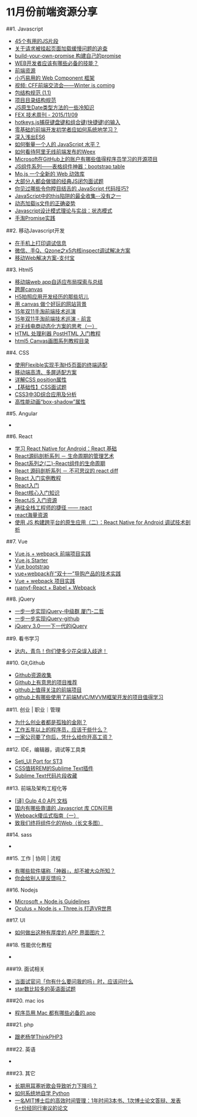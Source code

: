 # 11月份前端资源分享
##1. Javascript
- [45个有用的JS片段](http://modernweb.com/2013/12/23/45-useful-javascript-tips-tricks-and-best-practices/)
- [关于请求被挂起页面加载缓慢问题的追查](http://fex.baidu.com/blog/2015/01/chrome-stalled-problem-resolving-process/)
- [build-your-own-promise 构建自己的promise](http://www.html-js.com/article/Buildyourownpromise-blog-build-their-own-promise%203235)
- [WEB开发者应该有哪些必备的技能？](http://info.9iphp.com/essential-skills-every-web-developer-should-have/)
- [前端资源](https://github.com/poppinlp/fe-store-house)
- [小巧易用的 Web Component 框架](http://novajs.com/)
- [视频: CFF前端交流会——Winter is coming](http://v.youku.com/v_show/id_XMTM2NjU1ODI3Ng==.html)
- [包结构规范 (1.1)](https://github.com/ecomfe/spec/blob/master/package.md)
- [项目目录结构规范](https://github.com/ecomfe/spec/blob/master/directory.md)
- [JS原生Date类型方法的一些冷知识](http://chitanda.me/2015/08/21/the-trivia-of-js-date-function/)
- [FEX 技术周刊 - 2015/11/09](http://fex.baidu.com/blog/2015/11/fis-weekly-09/)
- [hotkeys.js捕获键盘键和组合键(快捷键)的输入](http://top.jobbole.com/26405/)
- [零基础的前端开发初学者应如何系统地学习？](http://www.zhihu.com/question/19834302)
- [深入浅出ES6](http://www.infoq.com/cn/author/%E5%88%98%E6%8C%AF%E6%B6%9B)
- [如何衡量一个人的 JavaScript 水平？](http://www.zhihu.com/question/22855484)
- [如何看待阿里无线前端发布的Weex](http://www.zhihu.com/question/37636296)
- [Microsoft在GitHub上的账户有哪些值得程序员学习的开源项目](http://www.zhihu.com/question/37647592)
- [JS组件系列——表格组件神器：bootstrap table](http://www.cnblogs.com/landeanfen/p/4976838.html)
- [Mo.js 一个全新的 Web 动效库](http://t.cn/RUmXdP6)
- [大部分人都会做错的经典JS闭包面试题](http://www.cnblogs.com/xxcanghai/p/4991870.html)
- [你见过哪些令你瞠目结舌的 JavaScript 代码技巧?](http://www.zhihu.com/question/37904806)
- [JavaScript中的this陷阱的最全收集--没有之一](http://www.cnblogs.com/yuanzm/p/4150558.html?)
- [动态加载js文件的正确姿势](https://github.com/someus/how-to-load-dynamic-script/)
- [Javascript设计模式理论与实战：状态模式](http://luopq.com/2015/11/25/design-pattern-state/)
- [手淘Promise实践](https://github.com/amfe/article/issues/22)

##2. 移动Javascript开发
- [在手机上打印调试信息](https://github.com/binnng/debug.js)
- [微信、手Q、Qzone之x5内核inspect调试解决方案](http://bbs.mb.qq.com/thread-243399-1-1.html)
- [移动Web解决方案-支付宝](http://am-team.github.io/default.html)

##3. Html5
- [移动端web app自适应布局探索与总结](http://www.html-js.com/article/JavaScript-learning-notes%203234)
- [跨屏canvas](https://github.com/elevenetc/InteractiveCanvas)
- [H5拍照应用开发经历的那些坑儿](http://tgideas.qq.com/webplat/info/news_version3/804/7104/7106/m5723/201409/278736.shtml)
- [用 canvas 做个好玩的网站背景](http://www.cnblogs.com/axes/p/4960171.html)
- [15年双11手淘前端技术巡演](https://github.com/amfe/article/issues)
- [15年双11手淘前端技术巡演 - 前言](https://github.com/amfe/article/issues/11)
- [对无线电商动态化方案的思考（一）](https://github.com/amfe/article/issues/13)
- [HTML 处理利器 PostHTML 入门教程](http://zhuanlan.zhihu.com/FrontendMagazine/20359205)
- [html5 Canvas画图系列教程目录](http://jo2.org/html5-canvas-tutorial-list/)

##4. CSS
- [使用Flexible实现手淘H5页面的终端适配](https://github.com/amfe/article/issues/17)
- [移动端高清、多屏适配方案](http://div.io/topic/1092)
- [详解CSS position属性](http://luopq.com/2015/11/15/css-position/)
- [【基础性】CSS面试题](http://www.html-js.com/article/Record-the-way-I-grew-up%203286)
- [CSS3中3D综合应用及分析](http://div.io/topic/1463)
- [高性能动画“box-shadow”属性](http://geek.csdn.net/news/detail/44079)

##5. Angular
- []()

##6. React
- [学习 React Native for Android：React 基础](http://hahack.com/codes/learn-react-native-for-android-02)
- [React源码剖析系列 － 生命周期的管理艺术](http://zhuanlan.zhihu.com/purerender/20312691)
- [React系列之(二)-React组件的生命周期](http://mtydev.net/?p=423#rd&sukey=fc78a68049a14bb29cb88dc13ffeaf925e4192950f9fc8409714d9e7dd53ba4c58e007f5dd58f6eee66ae37c05323c3f)
- [React 源码剖析系列 － 不可思议的 react diff](http://zhuanlan.zhihu.com/purerender/20346379)
- [React 入门实例教程](http://t.cn/RUuIJSv)
- [React入门](http://t.cn/RUEhc4g)
- [React核心入门知识](http://t.cn/RLkL9F9)
- [ReactJS 入门资源](http://t.cn/Rymj2fu)
- [通往全栈工程师的捷径 —— react](http://www.cnblogs.com/bugly/p/4988842.html)
- [react海量资源](https://github.com/enaqx/awesome-react)
- [使用 JS 构建跨平台的原生应用（二）：React Native for Android 调试技术剖析](http://taobaofed.org/blog/2015/11/25/react-native-android-debug/)

##7. Vue
- [Vue.js + webpack 前端项目实践](http://finalshares.com/read-751)
- [Vue.js Starter](https://github.com/easychen/vue-starter)
- [Vue bootstrap](http://yuche.github.io/vue-strap/)
- [vue+webpack在“双十一”导购产品的技术实践](https://github.com/amfe/article/issues/24)
- [Vue + webpack 项目实践](http://jiongks.name/blog/just-vue/)
- [ruanyf-React + Babel + Webpack](https://github.com/ruanyf/react-babel-webpack-boilerplate)

##8. jQuery
- [一步一步实现jQuery-中级群 厦门-二哲](http://www.html-js.com/card/3729)
- [一步一步实现jQuery-github](https://github.com/MeCKodo/forchange)
- [jQuery 3.0——下一代的jQuery](http://www.html-js.com/article/JQuery-3-the-next-generation-of-jQuery-on-a-flat-road%203268)


##9. 看书学习
- [达内，青鸟！你们使多少花朵误入歧途！](http://www.cnblogs.com/geniusalex/p/4928713.html)

##10. Git,Github
- [Github资源收集](http://www.jianshu.com/p/79c235b84c15)
- [Github上有意思的项目推荐](http://www.imooc.com/article/1977)
- [github上值得关注的前端项目](https://github.com/hawx1993/github-FE-project)
- [github上有哪些使用了前端MVC/MVVM框架开发的项目值得学习](http://www.zhihu.com/question/37755933 )

##11. 创业 | 职业｜管理
- [为什么创业者都是孤独的金刚？](http://mp.weixin.qq.com/s?__biz=MjM5NTAyODE0MQ==&mid=400756195&idx=1&sn=ec94d6eaa3fe5125e8f1ae4c71b6c497&scene=0)
- [工作五年以上的程序员，应该干些什么？](http://www.zhihu.com/question/37757196/answer/73753008)
- [一家公司要了你后，凭什么给你开高工资？](http://mp.weixin.qq.com/s?__biz=MjM5NDQ2NTY2MA==&mid=403559021&idx=5&sn=0abf5d80797016f6fabfc1acbae98d86&scene=2&srcid=1126lhIaLZ3O9TXA8HaJLFPm&from=timeline&isappinstalled=0#wechat_redirect)

##12. IDE，编辑器，调试等工具类
- [Seti_UI Port for ST3](https://github.com/ctf0/Seti_ST3)
- [CSS值转REM的Sublime Text插件](https://github.com/flashlizi/cssrem)
- [Sublime Text代码片段收藏](https://github.com/jakebresnehan/Sublime-Super-Snippets)

##13. 前端及架构工程化等
- [[译] Gulp 4.0 API 文档](https://github.com/cssmagic/blog/issues/55)
- [国内有哪些靠谱的 Javascript 库 CDN可用](http://www.zhihu.com/question/20227463)
- [Webpack傻瓜式指南（一）](http://zhuanlan.zhihu.com/FrontendMagazine/20367175)
- [致我们终将组件化的Web（长文多图）](http://www.alloyteam.com/2015/11/we-will-be-componentized-web-long-text/)

##14. sass
- []()

##15. 工作 | 协同 | 流程
- [有哪些软件堪称「神器」，却不被大众所知？](http://www.zhihu.com/question/36546814)
- [你会给别人提反馈吗？](http://www.linkedme.in/2015/06/05/how-to-provide-feedback)

##16. Nodejs
- [Microsoft + Node.js Guidelines](https://github.com/Microsoft/nodejs-guidelines)
- [Oculus + Node.js + Three.js 打造VR世界](https://github.com/phodal/oculus-nodejs-threejs-example)

##17. UI
- [如何做出这种有厚度的 APP 界面图片？](http://www.zhihu.com/question/37067855)

##18. 性能优化教程
- []()

###19. 面试相关
- [当面试官问「你有什么要问我的吗」时，应该问什么](http://www.zhihu.com/question/28058827)
- [star数比较多的英语面试题](https://github.com/h5bp/Front-end-Developer-Interview-Questions)

###20. mac ios
- [程序员用 Mac 都有哪些必备的 app](http://www.zhihu.com/question/20036899)

###21. php
- [跟老杨学ThinkPHP3](http://www.kancloud.cn/yangweijie/yang_book/35)

###22. 英语
- []()

###23. 其它
- [长期用耳塞听歌会导致听力下降吗？](http://www.zhihu.com/question/22292248)
- [如何系统地自学 Python](http://www.zhihu.com/question/29138020)
- [一名MIT博士后的高效时间管理：1年时间3本书、1次博士论文答辩、发表6+份经同行审议的论文](http://mp.weixin.qq.com/s?__biz=MzA4MzQxMTAwNA==&mid=208718439&idx=1&sn=26a4926b52d543d91d3d9d5f54ec1b51&scene=2&srcid=pVLFzDPytXsEz11z3r3T&from=groupmessage&isappinstalled=0#rd)

